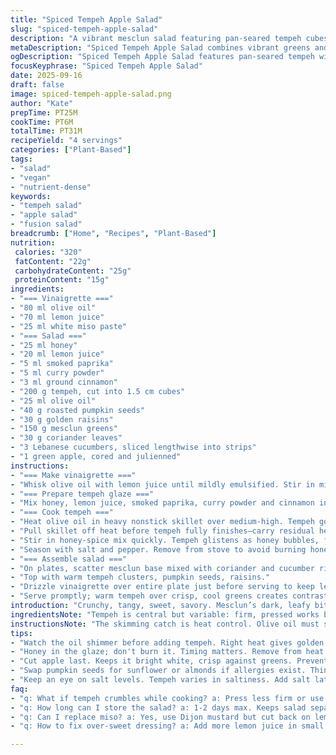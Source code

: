 ```yaml
---
title: "Spiced Tempeh Apple Salad"
slug: "spiced-tempeh-apple-salad"
description: "A vibrant mesclun salad featuring pan-seared tempeh cubes glazed with honey and curry powder. Crisp green apple julienne and crunchy pumpkin seeds mix with lively golden raisins, fresh coriander, and Lebanese cucumber batons. Dressed in a tangy lemon mustard vinaigrette. Slightly adjusted ingredient quantities to balance sweetness and acidity. Harissa swapped for smoked paprika to soften heat while enhancing aroma. Miso paste subbed for mustard seeds adding umami depth. Texture layers from crunchy to tender, visual contrast with deep greens and bright apple. Quick, efficient prep with step timing tuned for real kitchen rhythm."
metaDescription: "Spiced Tempeh Apple Salad combines vibrant greens and sweet apples with crispy tempeh in a tangy vinaigrette. An aroma-rich, textured dish."
ogDescription: "Spiced Tempeh Apple Salad features pan-seared tempeh with apple, greens, and a tangy vinaigrette. A unique flavor combination."
focusKeyphrase: "Spiced Tempeh Apple Salad"
date: 2025-09-16
draft: false
image: spiced-tempeh-apple-salad.png
author: "Kate"
prepTime: PT25M
cookTime: PT6M
totalTime: PT31M
recipeYield: "4 servings"
categories: ["Plant-Based"]
tags:
- "salad"
- "vegan"
- "nutrient-dense"
keywords:
- "tempeh salad"
- "apple salad"
- "fusion salad"
breadcrumb: ["Home", "Recipes", "Plant-Based"]
nutrition: 
 calories: "320"
 fatContent: "22g"
 carbohydrateContent: "25g"
 proteinContent: "15g"
ingredients:
- "=== Vinaigrette ==="
- "80 ml olive oil"
- "70 ml lemon juice"
- "25 ml white miso paste"
- "=== Salad ==="
- "25 ml honey"
- "20 ml lemon juice"
- "5 ml smoked paprika"
- "5 ml curry powder"
- "3 ml ground cinnamon"
- "200 g tempeh, cut into 1.5 cm cubes"
- "25 ml olive oil"
- "40 g roasted pumpkin seeds"
- "30 g golden raisins"
- "150 g mesclun greens"
- "30 g coriander leaves"
- "3 Lebanese cucumbers, sliced lengthwise into strips"
- "1 green apple, cored and julienned"
instructions:
- "=== Make vinaigrette ==="
- "Whisk olive oil with lemon juice until mildly emulsified. Stir in miso paste thoroughly; expect some texture, avoid over-blending it. Set aside. This balances tang and umami for complex dressing."
- "=== Prepare tempeh glaze ==="
- "Mix honey, lemon juice, smoked paprika, curry powder and cinnamon in small bowl. Honey should loosen for coating the tempeh later."
- "=== Cook tempeh ==="
- "Heat olive oil in heavy nonstick skillet over medium-high. Tempeh goes in once oil shimmers. No crowding, shake pan occasionally to ensure even browning—listen for steady sizzle. Tempeh edges should crisp, turning golden in about 4 minutes."
- "Pull skillet off heat before tempeh fully finishes—carry residual heat for glaze application."
- "Stir in honey-spice mix quickly. Tempeh glistens as honey bubbles, filling kitchen with curry aroma. Toss in pumpkin seeds and raisins, cook 20 seconds until seeds warm, raisins plump slightly."
- "Season with salt and pepper. Remove from stove to avoid burning honey. Timing critical here; too long, honey blacks, too short, lacks glaze depth."
- "=== Assemble salad ==="
- "On plates, scatter mesclun base mixed with coriander and cucumber ribbons. Lay julienned apple over greens, glossy and fresh—cut last to prevent browning."
- "Top with warm tempeh clusters, pumpkin seeds, raisins."
- "Drizzle vinaigrette over entire plate just before serving to keep leaves vibrant."
- "Serve promptly; warm tempeh over crisp, cool greens creates contrasting textures and temperatures. The citrus acidity wakes the palate, balancing honey sweetness."
introduction: "Crunchy, tangy, sweet, savory. Mesclun’s dark, leafy bitterness holds the show. Adding tempeh—pan-fried chunks—gives protein, texture, a caramelized crust you’ll want to hear crack when biting. Apple julienne adds fresh snap against the soft raisins and toasted pumpkin seeds. A smart vinaigrette with miso and lemon sharpens the palate. Honey glaze spiked with curry and smoked paprika plays with the taste buds. Timing here isn’t strict seconds but watching how tempeh browns and honey bubbles matter. Keep control; honey burns fast. And watch the greens—dress just before serving or they wilt. No compromise on contrasts lengthens bite complexity. Watch color changes, smell the spices awaken. It’s a salad but like a tight show in the pan and plate."
ingredientsNote: "Tempeh is central but variable: firm, pressed works best to brown without falling apart. If unavailable, extra-firm tofu pressed overnight is a passable substitute—expect less chew, more delicate crumble. Smoked paprika replaces harissa here for a subtler heat that won’t overpower the honey. You can revert to harissa or use a pinch of cayenne if you want fire. Miso paste replaces the grainy texture of whole grain mustard; it lifts umami and smoothes dressing texture. If miso is missing, Dijon mustard is a direct swap, but reduce lemon juice by a teaspoon to avoid sour clash. Honey quantity trimmed to avoid sticky overload amongst sweet raisins and apple; feel free to add more later when glazing tempeh for desired shine. Pumpkin seeds can be swapped for toasted sunflower seeds or chopped almonds; just mind nut allergies. Lebanese cucumber’s thin skins and few seeds keep salad light and consistent; regular cucumber peeled and seeded works fine but dilutes crunch. Always keep apple cut fresh to hold vibrant crispness."
instructionsNote: "The skimming catch is heat control. Olive oil must shimmer but not smoke; too hot, tempeh crisps outer shell while raw inside. Look for golden edges and hear the sustained sizzle. Remove pan from heat to add honey glaze; residual heat cooks glaze gently avoiding burning sugar. Once glaze is in, the smell will deepen: floral, spicy, sticky. The 20-30 second finish cook with seeds and raisins warms ingredients without softening or scorching them. Adding salt here boosts all tastes but avoid over-salting; tempeh can vary in natural saltiness. Prepare vinaigrette first; whisk miso thoroughly in oil and lemon. Texture should be slightly grainy; a different feel than smooth vinaigrettes — be confident with it. Dress salad just before serving to keep leaves crisp; vinaigrette sits well on mesclun’s tender texture without wilting. The final plate is a combination of cool, crisp apple and cucumber, warm tempeh clusters, glossy seeds, and raisins. Balance temperature. Watch color shifts: bright green coriander, golden raisins shine against dark greens. Timing is about watching sounds, smells, and color — not the clock."
tips:
- "Watch the oil shimmer before adding tempeh. Right heat gives golden edges. Too hot? Outside crisps but inside raw. Keep it sizzling."
- "Honey in the glaze; don't burn it. Timing matters. Remove from heat before it bubbles too far. Give aroma time to bloom."
- "Cut apple last. Keeps it bright white, crisp against greens. Prevent browning; contrast with dark greens and warm tempeh."
- "Swap pumpkin seeds for sunflower or almonds if allergies exist. Think nut texture. Change flavors too. Check that none are stale."
- "Keep an eye on salt levels. Tempeh varies in saltiness. Add salt later; boosts taste but avoid over-saturation. Balance overall flavors."
faq:
- "q: What if tempeh crumbles while cooking? a: Press less firm or use extra-firm tofu. Watch heat; it should sizzle without burning edges."
- "q: How long can I store the salad? a: 1-2 days max. Keeps salad separate; keep vinaigrette away. Fresh taste is best, avoid soggy greens."
- "q: Can I replace miso? a: Yes, use Dijon mustard but cut back on lemon. Or skip, vinaigrette will be less complex but still good."
- "q: How to fix over-sweet dressing? a: Add more lemon juice in small doses. Adjust acidity carefully; keep it balanced. Taste as you go."

---
```

